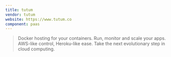 ```yaml
---
title: tutum
vendor: tutum
website: https://www.tutum.co
component: paas
---
```

> Docker hosting for your containers. Run, monitor and scale your apps. AWS-like control, Heroku-like ease. Take the next evolutionary step in cloud computing.

